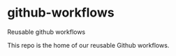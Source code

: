 # github-workflows
Reusable github workflows

This repo is the home of our reusable Github workflows.
